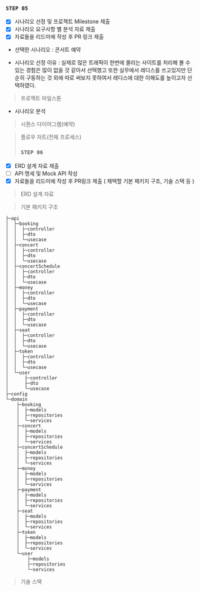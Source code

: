### **`STEP 05`**

- [x] 시나리오 선정 및 프로젝트 Milestone 제출
- [x] 시나리오 요구사항 별 분석 자료 제출
- [x] 자료들을 리드미에 작성 후 PR 링크 제출

* 선택한 시나리오 : 콘서트 예약 


* 시나리오 선정 이유 : 실제로 많은 트래픽이 한번에 몰리는 사이트를 처리해 볼 수 있는 경험은 많이 없을 것 같아서 선택했고 또한 실무에서 레디스를 쓰고있지만 단순히 구동하는 것 외에 따로 써보지 못하여서 레디스에 대한 이해도를 높이고자 선택하였다.

>프로젝트 마일스톤

* 시나리오 분석

>시퀀스 다이어그램(예약)

>플로우 차트(전체 프로세스)
> 
> 
> ### **`STEP 06`**

- [x] ERD 설계 자료 제출
- [ ] API 명세 및 Mock API 작성
- [x] 자료들을 리드미에 작성 후 PR링크 제출 ( 채택할 기본 패키지 구조, 기술 스택 등 )

>ERD 설계 자료

>기본 패키지 구조

```
├─api
│  ├─booking
│  │  ├─controller
│  │  ├─dto
│  │  └─usecase
│  ├─concert
│  │  ├─controller
│  │  ├─dto
│  │  └─usecase
│  ├─concertSchedule
│  │  ├─controller
│  │  ├─dto
│  │  └─usecase
│  ├─money
│  │  ├─controller
│  │  ├─dto
│  │  └─usecase
│  ├─payment
│  │  ├─controller
│  │  ├─dto
│  │  └─usecase
│  ├─seat
│  │  ├─controller
│  │  ├─dto
│  │  └─usecase
│  ├─token
│  │  ├─controller
│  │  ├─dto
│  │  └─usecase
│  └─user
│      ├─controller
│      ├─dto
│      └─usecase
├─config
└─domain
    ├─booking
    │  ├─models
    │  ├─repositories
    │  └─services
    ├─concert
    │  ├─models
    │  ├─repositories
    │  └─services
    ├─concertSchedule
    │  ├─models
    │  ├─repositories
    │  └─services
    ├─money
    │  ├─models
    │  ├─repositories
    │  └─services
    ├─payment
    │  ├─models
    │  ├─repositories
    │  └─services
    ├─seat
    │  ├─models
    │  ├─repositories
    │  └─services
    ├─token
    │  ├─models
    │  ├─repositories
    │  └─services
    └─user
        ├─models
        ├─repositories
        └─services
```

>기술 스택